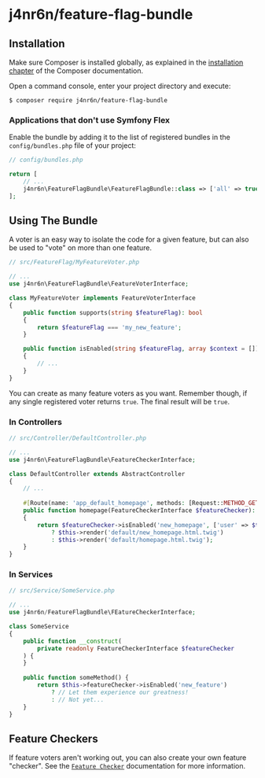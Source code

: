 j4nr6n/feature-flag-bundle
==========================

## Installation

Make sure Composer is installed globally, as explained in the
[installation chapter](https://getcomposer.org/doc/00-intro.md)
of the Composer documentation.

Open a command console, enter your project directory and execute:

```console
$ composer require j4nr6n/feature-flag-bundle
```

### Applications that don't use Symfony Flex

Enable the bundle by adding it to the list of registered bundles
in the `config/bundles.php` file of your project:

```php
// config/bundles.php

return [
    // ...
    j4nr6n\FeatureFlagBundle\FeatureFlagBundle::class => ['all' => true],
];
```

## Using The Bundle

A voter is an easy way to isolate the code for a given feature, but can also be used to "vote" on more than one feature.

```php
// src/FeatureFlag/MyFeatureVoter.php

// ...
use j4nr6n\FeatureFlagBundle\FeatureVoterInterface;

class MyFeatureVoter implements FeatureVoterInterface
{
    public function supports(string $featureFlag): bool
    {
        return $featureFlag === 'my_new_feature';
    }

    public function isEnabled(string $featureFlag, array $context = []): bool
    {
        // ...
    }
}
```

You can create as many feature voters as you want. Remember though, if any single registered voter returns `true`.
The final result will be `true`.

### In Controllers

```php
// src/Controller/DefaultController.php

// ...
use j4nr6n\FeatureFlagBundle\FeatureCheckerInterface;

class DefaultController extends AbstractController
{
    // ...
    
    #[Route(name: 'app_default_homepage', methods: [Request::METHOD_GET])]
    public function homepage(FeatureCheckerInterface $featureChecker): Response
    {
        return $featureChecker->isEnabled('new_homepage', ['user' => $this->getUser()])
            ? $this->render('default/new_homepage.html.twig')
            : $this->render('default/homepage.html.twig');
    }
}
```

### In Services

```php
// src/Service/SomeService.php

// ...
use j4nr6n/FeatureFlagBundle\FEatureCheckerInterface;

class SomeService
{
    public function __construct(
        private readonly FeatureCheckerInterface $featureChecker
    ) {
    }
    
    public function someMethod() {
        return $this->featureChecker->isEnabled('new_feature')
            ? // Let them experience our greatness!
            : // Not yet...
    }
}
```

## Feature Checkers

If feature voters aren't working out, you can also create your own feature "checker".
See the [`Feature Checker`](docs/feature_checkers.md) documentation for more information.
